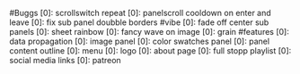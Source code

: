 #Buggs
    [0]: scrollswitch repeat
    [0]: panelscroll cooldown on enter and leave
    [0]: fix sub panel doubble borders
#vibe
    [0]: fade off center sub panels
    [0]: sheet rainbow
    [0]: fancy wave on image
    [0]: grain
#features
    [0]: data propagation
    [0]: image panel
    [0]: color swatches panel
    [0]: panel content outline
    [0]: menu
    [0]: logo
    [0]: about page
    [0]: full stopp playlist
    [0]: social media links
    [0]: patreon